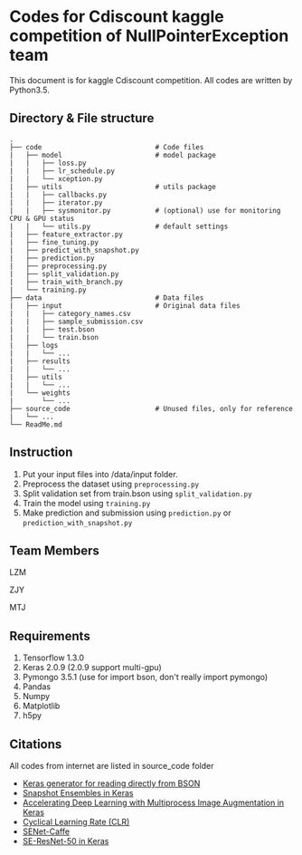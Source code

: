 # Codes for Cdiscount kaggle competition of NullPointerException team
This document is for kaggle  Cdiscount competition. All codes are written by Python3.5.

## Directory & File structure
    .
    ├── code                            # Code files
    |   ├── model                       # model package
    |   |   ├── loss.py
    |   |   ├── lr_schedule.py
    |   |   └── xception.py
    |   ├── utils                       # utils package
    |   |   ├── callbacks.py
    |   |   ├── iterator.py
    |   |   ├── sysmonitor.py           # (optional) use for monitoring CPU & GPU status
    |   |   └── utils.py                # default settings
    |   ├── feature_extractor.py
    |   ├── fine_tuning.py
    |   ├── predict_with_snapshot.py
    |   ├── prediction.py
    |   ├── preprocessing.py
    |   ├── split_validation.py
    |   ├── train_with_branch.py
    |   └── training.py
    ├── data                            # Data files
    |   ├── input                       # Original data files
    |   |   ├── category_names.csv
    |   |   ├── sample_submission.csv
    |   |   ├── test.bson
    |   |   └── train.bson
    |   ├── logs
    |   |   └── ...
    |   ├── results
    |   |   └── ...
    |   ├── utils
    |   |   └── ...
    |   └── weights
    |       └── ...
    ├── source_code                     # Unused files, only for reference
    |   └── ...
    └── ReadMe.md

## Instruction
1. Put your input files into /data/input folder.
2. Preprocess the dataset using `preprocessing.py`
3. Split validation set from train.bson using `split_validation.py`
4. Train the model using `training.py`
5. Make prediction and submission using `prediction.py` or `prediction_with_snapshot.py`

## Team Members
LZM

ZJY

MTJ

## Requirements
1. Tensorflow 1.3.0
2. Keras 2.0.9 (2.0.9 support multi-gpu)
3. Pymongo 3.5.1 (use for import bson, don't really import pymongo)
4. Pandas
5. Numpy
6. Matplotlib
7. h5py

## Citations
All codes from internet are listed in source_code folder
* [Keras generator for reading directly from BSON](https://www.kaggle.com/humananalog/keras-generator-for-reading-directly-from-bson)
* [Snapshot Ensembles in Keras](https://github.com/titu1994/Snapshot-Ensembles)
* [Accelerating Deep Learning with Multiprocess Image Augmentation in Keras](https://github.com/stratospark/keras-multiprocess-image-data-generator)
* [Cyclical Learning Rate (CLR)](https://github.com/bckenstler/CLR)
* [SENet-Caffe](https://github.com/shicai/SENet-Caffe)
* [SE-ResNet-50 in Keras](https://gist.github.com/hollance/8d30bf5c1622036d16c4f27bd0ec88bf)
